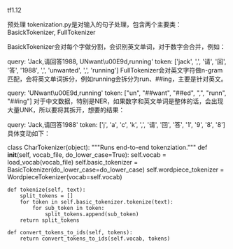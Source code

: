 tf1.12

预处理
tokenization.py是对输入的句子处理，包含两个主要类：BasickTokenizer, FullTokenizer

BasickTokenizer会对每个字做分割，会识别英文单词，对于数字会合并，例如：

query: 'Jack,请回答1988, UNwant\u00E9d,running'
token: ['jack', ',', '请', '回', '答', '1988', ',', 'unwanted', ',', 'running']
FullTokenizer会对英文字符做n-gram匹配，会将英文单词拆分，例如running会拆分为run、##ing，主要是针对英文。

query: 'UNwant\u00E9d,running'
token: ["un", "##want", "##ed", ",", "runn", "##ing"]
对于中文数据，特别是NER，如果数字和英文单词是整体的话，会出现大量UNK，所以要将其拆开，想要的结果：

query: 'Jack,请回答1988'
token:  ['j', 'a', 'c', 'k', ',', '请', '回', '答', '1', '9', '8', '8']
具体变动如下：

class CharTokenizer(object):
    """Runs end-to-end tokenziation."""
    def __init__(self, vocab_file, do_lower_case=True):
        self.vocab = load_vocab(vocab_file)
        self.basic_tokenizer = BasicTokenizer(do_lower_case=do_lower_case)
        self.wordpiece_tokenizer = WordpieceTokenizer(vocab=self.vocab)

    def tokenize(self, text):
        split_tokens = []
        for token in self.basic_tokenizer.tokenize(text):
            for sub_token in token:
                split_tokens.append(sub_token)
        return split_tokens

    def convert_tokens_to_ids(self, tokens):
        return convert_tokens_to_ids(self.vocab, tokens)
